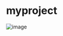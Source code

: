 # myproject








![image](https://github.com/user-attachments/assets/ed59d525-e68f-449b-bbba-cd838c5530f2)
